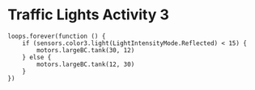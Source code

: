 # Traffic Lights Activity 3

```blocks
loops.forever(function () {
    if (sensors.color3.light(LightIntensityMode.Reflected) < 15) {
        motors.largeBC.tank(30, 12)
    } else {
        motors.largeBC.tank(12, 30)
    }
})
```
